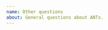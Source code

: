 ```yaml
---
name: Other questions
about: General questions about ANTs.
---
```


<!--
Text in these brackets are comments, and won't be visible when you submit your
issue. Please read before submitting.

This form is for theoretical or other questions about ANTs that don't fall into
one of the other categories.

If you are having problems running ANTs on a particular data set, please use the
"Bugs, unexpected results or other run time problems" template.

If you are having problems compiling or installing ANTs, please use the "build
problems" template.
-->

